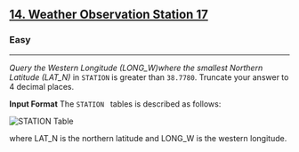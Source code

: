 <!-- Question Link -->

## [14. Weather Observation Station 17](https://www.hackerrank.com/challenges/weather-observation-station-17/)

<!-- Difficulty -->

### Easy

---

<!-- Description -->

_Query the Western Longitude (LONG_W)where the smallest Northern Latitude (LAT_N)_ in `STATION` is greater than `38.7780`. Truncate your answer to 4 decimal places.

<!-- Input Format -->

**Input Format**
The `STATION ` tables is described as follows:

![STATION Table](https://s3.amazonaws.com/hr-challenge-images/9336/1449345840-5f0a551030-Station.jpg)

where LAT_N is the northern latitude and LONG_W is the western longitude.
